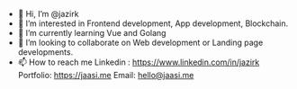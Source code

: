 - 👋 Hi, I’m @jazirk
- 👀 I’m interested in Frontend development, App development, Blockchain.
- 🌱 I’m currently learning Vue and Golang
- 💞️ I’m looking to collaborate on Web development or Landing page developments.
- 📫 How to reach me 
  Linkedin : https://www.linkedin.com/in/jazirk
  Portfolio: https://jaasi.me
  Email: hello@jaasi.me

<!---
jazirk/jazirk is a ✨ special ✨ repository because its `README.md` (this file) appears on your GitHub profile.
You can click the Preview link to take a look at your changes.
--->
